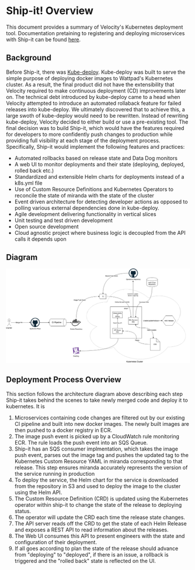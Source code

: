 # Ship-it! Overview

This document provides a summary of Velocity's Kubernetes deployment tool. Documentation pretaining to registering and deploying microservices with Ship-it can be found [here](./REGISTER.md). 

## Background

Before Ship-it, there was [Kube-deploy](https://github.com/Wattpad/kube-deploy). Kube-deploy
was built to serve the simple purpose of
deploying docker images to Wattpad's Kubernetes cluster. As a result, the final product did 
not have the extensibility that Velocity required to make continuous deployment (CD)
improvements later on. The technical debt introduced by kube-deploy came to a head when
Velocity attempted to introduce an automated rollaback feature for failed releases into
kube-deploy. We ultimately discovered that to achieve this, a large swoth of kube-deploy
would need to be rewritten.
Instead of rewriting kube-deploy, Velocity decided to either build or use a pre-existing tool.
The final decision was to build Ship-it, which would have the features required for
developers to more confidently push changes to production while providing full visibility at
each stage of the deployment process. Specifically, Ship-it would implement the following 
features and practices:  

- Automated rollbacks based on release state and Data Dog monitors
- A web UI to monitor deployments and their state (deploying, deployed, rolled back etc.)
- Standardized and extensible Helm charts for deployments instead of a k8s.yml file
- Use of Custom Resource Definitions and Kubernetes Operators to reconcile the state of miranda with the state of the cluster
- Event driven architecture for detecting developer actions as opposed to polling various external dependencies done in kube-deploy.
- Agile development delivering functionality in vertical slices
- Unit testing and test driven development
- Open source development
- Cloud agnostic project where business logic is decoupled from the API calls it depends upon

## Diagram
![Architecture](./arch.png)

## Deployment Process Overview
This section follows the architecture diagram above describing each step Ship-it takes behind the scenes to take newly merged code and deploy it to kubernetes. It is 

1. Microservices containing code changes are filtered out by our existing CI pipeline and built into new docker images. The newly built images are then pushed to a docker registry in ECR.
2. The image push event is picked up by a CloudWatch rule monitoring ECR. The rule loads the push event into an SQS Queue. 
3. Ship-it has an SQS consumer implmentation, which takes the image push event, parses out the  image tag and pushes the updated tag to the Kubernetes Custom Resource YAML in miranda corresponding to that release. This step ensures miranda accurately represents the version of the service running in production
4. To deploy the service, the Helm chart for the service is downloaded from the repository in S3 and used to deploy the image to the cluster using the Helm API.
5. The Custom Resource Definition (CRD) is updated using the Kubernetes operator within ship-it to change the state of the release to deploying status.
6. The operator will update the CRD each time the release state changes.
7. The API server reads off the CRD to get the state of each Helm Release and exposes a REST API to read information about the releases.
8. The Web UI consumes this API to present engineers with the state and configuration of their deployment.
9. If all goes according to plan the state of the release should advance from "deploying" to "deployed", if there is an issue, a rollback is triggered and the "rolled back" state is reflected on the UI.

